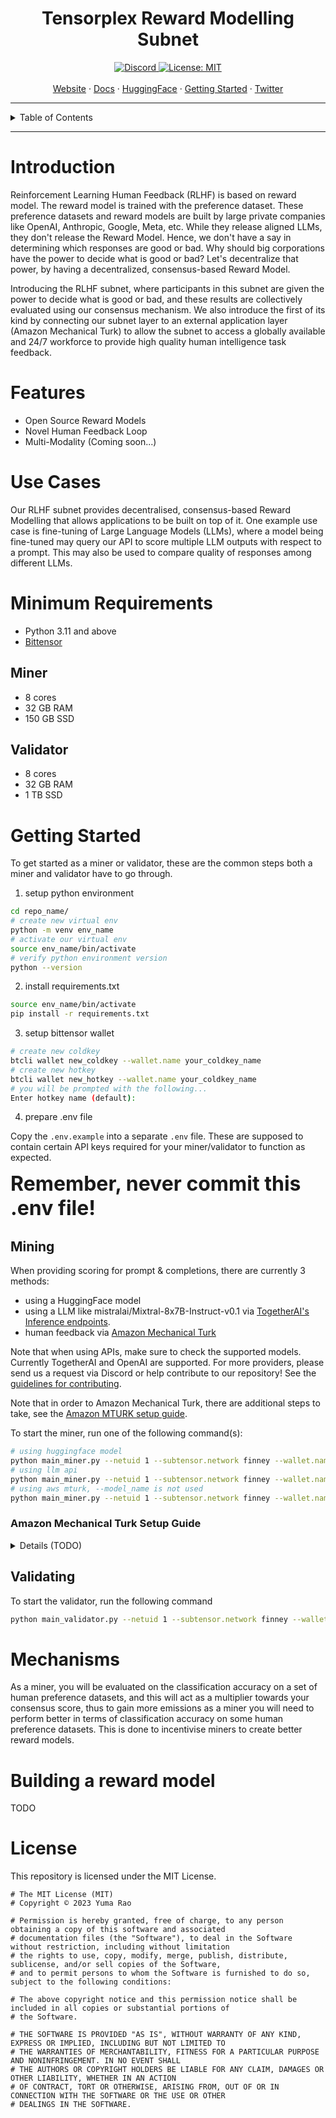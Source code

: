 <div align="center">
  <h1 style="border-bottom: 0">Tensorplex Reward Modelling Subnet</h1>
</div>

<div align="center">
  <a href="https://discord.gg/p8tg26HFQQ">
    <img src="https://img.shields.io/discord/1186416652955430932.svg" alt="Discord">
  </a>
  <a href="https://opensource.org/license/MIT">
    <img src="https://img.shields.io/badge/License-MIT-yellow.svg" alt="License: MIT">
  </a>
</div>

<br>

<div align="center">
  <a href="https://www.tensorplex.ai/">Website</a>
  ·
  <a href="https://tensorplex.gitbook.io/tensorplex-docs/tensorplex-rlhf">Docs</a>
  ·
  <a href="https://huggingface.co/tensorplex-labs">HuggingFace</a>
  ·  
  <a href="#getting-started">Getting Started</a>
  ·
  <a href="https://twitter.com/TensorplexLabs">Twitter</a>
</div>

---

<details>
<summary>Table of Contents</summary>

- [Introduction](#introduction)
- [Features](#features)
- [Use Cases](#use-cases)
- [Minimum Requirements](#minimum-requirements)
  - [Miner](#miner)
  - [Validator](#validator)
- [Getting Started](#getting-started)
  - [Mining](#mining)
  - [Validating](#validating)
- [Mechanisms](#mechanisms)
- [License](#license)

</details>

---

# Introduction
Reinforcement Learning Human Feedback (RLHF) is based on reward model. The reward model is trained with the preference dataset. These preference datasets and reward models are built by large private companies like OpenAI, Anthropic, Google, Meta, etc. While they release aligned LLMs, they don't release the Reward Model. Hence, we don't have a say in determining which responses are good or bad. Why should big corporations have the power to decide what is good or bad? Let's decentralize that power, by having a decentralized, consensus-based Reward Model.

Introducing the RLHF subnet, where participants in this subnet are given the power to decide what is good or bad, and these results are collectively evaluated using our consensus mechanism. We also introduce the first of its kind by connecting our subnet layer to an external application layer (Amazon Mechanical Turk) to allow the subnet to access a globally available and 24/7 workforce to provide high quality human intelligence task feedback.

# Features
- Open Source Reward Models
- Novel Human Feedback Loop
- Multi-Modality (Coming soon...)

# Use Cases
Our RLHF subnet provides decentralised, consensus-based Reward Modelling that allows applications to be built on top of it. One example use case is fine-tuning of Large Language Models (LLMs), where a model being fine-tuned may query our API to score multiple LLM outputs with respect to a prompt. This may also be used to compare quality of responses among different LLMs.

# Minimum Requirements
- Python 3.11 and above
- [Bittensor](https://github.com/opentensor/bittensor#install)

## Miner
- 8 cores
- 32 GB RAM
- 150 GB SSD

## Validator
- 8 cores
- 32 GB RAM
- 1 TB SSD

# Getting Started
To get started as a miner or validator, these are the common steps both a miner and validator have to go through. 


1. setup python environment

```bash
cd repo_name/
# create new virtual env
python -m venv env_name 
# activate our virtual env
source env_name/bin/activate 
# verify python environment version
python --version
```

2. install requirements.txt

```bash
source env_name/bin/activate 
pip install -r requirements.txt
```

3. setup bittensor wallet
```bash
# create new coldkey
btcli wallet new_coldkey --wallet.name your_coldkey_name
# create new hotkey
btcli wallet new_hotkey --wallet.name your_coldkey_name
# you will be prompted with the following...
Enter hotkey name (default):
```

4. prepare .env file

Copy the `.env.example` into a separate `.env` file. These are supposed to contain certain API keys required for your miner/validator to function as expected.

<font size="6">**Remember, never commit this .env file!**</font>

## Mining

When providing scoring for prompt & completions, there are currently 3 methods:
- using a HuggingFace model
- using a LLM like mistralai/Mixtral-8x7B-Instruct-v0.1 via [TogetherAI's Inference endpoints](https://docs.together.ai/docs/inference-models).
- human feedback via [Amazon Mechanical Turk](https://www.mturk.com/)

Note that when using APIs, make sure to check the supported models. Currently TogetherAI and OpenAI are supported. For more providers, please send us a request via Discord or help contribute to our repository! See the [guidelines for contributing](./contrib/CONTRIBUTING.md).

Note that in order to Amazon Mechanical Turk, there are additional steps to take, see the [Amazon MTURK setup guide](#amazon-mechanical-turk-setup-guide).

To start the miner, run one of the following command(s):
```bash
# using huggingface model
python main_miner.py --netuid 1 --subtensor.network finney --wallet.name your_coldkey --wallet.hotkey your_hotkey --logging.debug --axon.port 9599 --neuron.type miner --scoring_method "hf_model" --model_name "OpenAssistant/reward-model-deberta-v3-large-v2"
# using llm api 
python main_miner.py --netuid 1 --subtensor.network finney --wallet.name your_coldkey --wallet.hotkey your_hotkey --logging.debug --axon.port 9599 --neuron.type miner --scoring_method "llm_api" --model_name "mistralai/Mixtral-8x7B-Instruct-v0.1"
# using aws mturk, --model_name is not used
python main_miner.py --netuid 1 --subtensor.network finney --wallet.name your_coldkey --wallet.hotkey your_hotkey --logging.debug --axon.port 9599 --neuron.type miner --scoring_method "aws_mturk"
```


### Amazon Mechanical Turk Setup Guide
<details>

<summary>Details (TODO)</summary>

- sign up for aws account
- sign up for aws mturk requester account
- link the two
- setup IAM policy to get aws access key id and secret, attach mturk policies
- setup aws sns
- setup aws lambda function
- inside of lambda function, configure environment variables to be

```bash
# set up TARGET_URL so that MTurk can send requests back to your miner
TARGET_URL="https://miner_machine_ip:port/api/human_feedback/callback"
# production
MTURK_ENDPOINT_URL="https://mturk-requester.us-east-1.amazonaws.com"
# sandbox
MTURK_ENDPOINT_URL="https://mturk-requester-sandbox.us-east-1.amazonaws.com"
```
</details>

## Validating
To start the validator, run the following command
```bash
python main_validator.py --netuid 1 --subtensor.network finney --wallet.name your_coldkey --wallet.hotkey your_hotkey --logging.debug --axon.port 9500 --neuron.type validator
```

# Mechanisms

As a miner, you will be evaluated on the classification accuracy on a set of human preference datasets, and this will act as a multiplier towards your consensus score, thus to gain more emissions as a miner you will need to perform better in terms of classification accuracy on some human preference datasets. This is done to incentivise miners to create better reward models.

# Building a reward model
TODO


# License
This repository is licensed under the MIT License.
```text
# The MIT License (MIT)
# Copyright © 2023 Yuma Rao

# Permission is hereby granted, free of charge, to any person obtaining a copy of this software and associated
# documentation files (the "Software"), to deal in the Software without restriction, including without limitation
# the rights to use, copy, modify, merge, publish, distribute, sublicense, and/or sell copies of the Software,
# and to permit persons to whom the Software is furnished to do so, subject to the following conditions:

# The above copyright notice and this permission notice shall be included in all copies or substantial portions of
# the Software.

# THE SOFTWARE IS PROVIDED "AS IS", WITHOUT WARRANTY OF ANY KIND, EXPRESS OR IMPLIED, INCLUDING BUT NOT LIMITED TO
# THE WARRANTIES OF MERCHANTABILITY, FITNESS FOR A PARTICULAR PURPOSE AND NONINFRINGEMENT. IN NO EVENT SHALL
# THE AUTHORS OR COPYRIGHT HOLDERS BE LIABLE FOR ANY CLAIM, DAMAGES OR OTHER LIABILITY, WHETHER IN AN ACTION
# OF CONTRACT, TORT OR OTHERWISE, ARISING FROM, OUT OF OR IN CONNECTION WITH THE SOFTWARE OR THE USE OR OTHER
# DEALINGS IN THE SOFTWARE.
```
